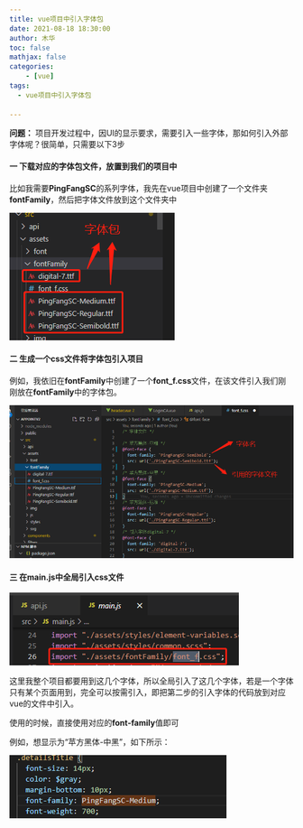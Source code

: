 ```yaml
---
title: vue项目中引入字体包
date: 2021-08-18 18:30:00
author: 木华
toc: false
mathjax: false
categories: 
    - [vue]
tags:
  - vue项目中引入字体包

---
```


**问题：** 项目开发过程中，因UI的显示要求，需要引入一些字体，那如何引入外部字体呢？很简单，只需要以下3步

#### 一  下载对应的字体包文件，放置到我们的项目中

​	比如我需要**PingFangSC**的系列字体，我先在vue项目中创建了一个文件夹**fontFamily**，然后把字体文件放到这个文件夹中

![下载并放置字体包](https://raw.githubusercontent.com/hualinzhang/zhlBlogPicture/master/20211123093512.png)

#### 二  生成一个css文件将字体包引入项目

​	例如，我依旧在**fontFamily**中创建了一个**font_f.css**文件，在该文件引入我们刚刚放在**fontFamily**中的字体包。

![使用css文件引入对应的字体文件](https://raw.githubusercontent.com/hualinzhang/zhlBlogPicture/master/20211123094335.png)

#### 三 在main.js中全局引入css文件

![全局引用](https://raw.githubusercontent.com/hualinzhang/zhlBlogPicture/master/20211123094657.png)

这里我整个项目都要用到这几个字体，所以全局引入了这几个字体，若是一个字体只有某个页面用到，完全可以按需引入，即把第二步的引入字体的代码放到对应vue的文件中引入。

使用的时候，直接使用对应的**font-family**值即可

例如，想显示为“苹方黑体-中黑”，如下所示：

![image-20211123095540176](https://raw.githubusercontent.com/hualinzhang/zhlBlogPicture/master/20211123095540.png)